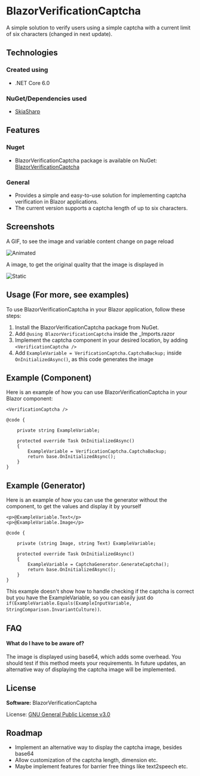 # BlazorVerificationCaptcha

A simple solution to verify users using a simple captcha with a current limit of six characters (changed in next update).

## Technologies

### Created using
- .NET Core 6.0

### NuGet/Dependencies used
- [SkiaSharp](https://www.nuget.org/packages/SkiaSharp/)

## Features

### Nuget
- BlazorVerificationCaptcha package is available on NuGet: [BlazorVerificationCaptcha](https://www.nuget.org/packages/BlazorVerificationCaptcha)

### General
- Provides a simple and easy-to-use solution for implementing captcha verification in Blazor applications.
- The current version supports a captcha length of up to six characters.

## Screenshots

A GIF, to see the image and variable content change on page reload

![Animated](https://github.com/liebki/BlazorVerificationCaptcha/assets/71221724/05ba33f2-831d-4143-9417-728f5413247a)

A image, to get the original quality that the image is displayed in

![Static](https://github.com/liebki/BlazorVerificationCaptcha/assets/71221724/3c683847-3302-4976-a8ea-3961c2a0102a)

## Usage (For more, see examples)

To use BlazorVerificationCaptcha in your Blazor application, follow these steps:

1. Install the BlazorVerificationCaptcha package from NuGet.
2. Add ```@using BlazorVerificationCaptcha``` inside the _Imports.razor
3. Implement the captcha component in your desired location, by adding ```<VerificationCaptcha />```
4. Add ```ExampleVariable = VerificationCaptcha.CaptchaBackup;``` inside ```OnInitializedAsync()```, as this code generates the image

## Example (Component)

Here is an example of how you can use BlazorVerificationCaptcha in your Blazor component:

```
<VerificationCaptcha />

@code {

    private string ExampleVariable;

    protected override Task OnInitializedAsync()
    {
        ExampleVariable = VerificationCaptcha.CaptchaBackup;
        return base.OnInitializedAsync();
    }
}
```

## Example (Generator)

Here is an example of how you can use the generator without the component, to get the values and display it by yourself

```
<p>@ExampleVariable.Text</p>
<p>@ExampleVariable.Image</p>

@code {

    private (string Image, string Text) ExampleVariable;

    protected override Task OnInitializedAsync()
    {
        ExampleVariable = CaptchaGenerator.GenerateCaptcha();
        return base.OnInitializedAsync();
    }
}
```

This example doesn't show how to handle checking if the captcha is correct but you have the ExampleVariable, so 
you can easily just do ```if(ExampleVariable.Equals(ExampleInputVariable, StringComparison.InvariantCulture))```.

## FAQ

#### What do I have to be aware of?

The image is displayed using base64, which adds some overhead. You should test if this method meets your requirements. In future updates, an alternative way of displaying the captcha image will be implemented.

## License

**Software:** BlazorVerificationCaptcha

License: [GNU General Public License v3.0](https://choosealicense.com/licenses/gpl-3.0/)

## Roadmap

- Implement an alternative way to display the captcha image, besides base64
- Allow customization of the captcha length, dimension etc.
- Maybe implement features for barrier free things like text2speech etc.
